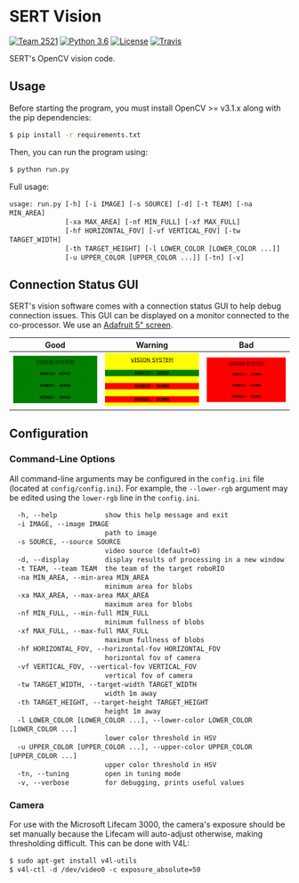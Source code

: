 # SERT Vision

[![Team 2521][team-img]][team-url]
[![Python 3.6][python-img]][python-url]
[![License][license-img]][license-url]
[![Travis][travis-img]][travis-url]

SERT's OpenCV vision code.

## Usage

Before starting the program, you must install OpenCV >= v3.1.x along with
the pip dependencies:

```bash
$ pip install -r requirements.txt
```

Then, you can run the program using:

```bash
$ python run.py
```

Full usage:

```text
usage: run.py [-h] [-i IMAGE] [-s SOURCE] [-d] [-t TEAM] [-na MIN_AREA]
              [-xa MAX_AREA] [-nf MIN_FULL] [-xf MAX_FULL]
              [-hf HORIZONTAL_FOV] [-vf VERTICAL_FOV] [-tw TARGET_WIDTH]
              [-th TARGET_HEIGHT] [-l LOWER_COLOR [LOWER_COLOR ...]]
              [-u UPPER_COLOR [UPPER_COLOR ...]] [-tn] [-v]
```

## Connection Status GUI

SERT's vision software comes with a connection status GUI to help debug
connection issues. This GUI can be displayed on a monitor connected to
the co-processor. We use an [Adafruit 5" screen](https://www.adafruit.com/product/2260).

| Good    | Warning | Bad     |
|---------|---------|---------|
|![good](./images/vision_good.png)|![good](./images/vision_warn.png)|![good](./images/vision_bad.png)|

## Configuration

### Command-Line Options

All command-line arguments may be configured in the `config.ini` file
(located at `config/config.ini`). For example, the `--lower-rgb`
argument may be edited using the `lower-rgb` line in the `config.ini`.

```text
  -h, --help            show this help message and exit
  -i IMAGE, --image IMAGE
                        path to image
  -s SOURCE, --source SOURCE
                        video source (default=0)
  -d, --display         display results of processing in a new window
  -t TEAM, --team TEAM  the team of the target roboRIO
  -na MIN_AREA, --min-area MIN_AREA
                        minimum area for blobs
  -xa MAX_AREA, --max-area MAX_AREA
                        maximum area for blobs
  -nf MIN_FULL, --min-full MIN_FULL
                        minimum fullness of blobs
  -xf MAX_FULL, --max-full MAX_FULL
                        maximum fullness of blobs
  -hf HORIZONTAL_FOV, --horizontal-fov HORIZONTAL_FOV
                        horizontal fov of camera
  -vf VERTICAL_FOV, --vertical-fov VERTICAL_FOV
                        vertical fov of camera
  -tw TARGET_WIDTH, --target-width TARGET_WIDTH
                        width 1m away
  -th TARGET_HEIGHT, --target-height TARGET_HEIGHT
                        height 1m away
  -l LOWER_COLOR [LOWER_COLOR ...], --lower-color LOWER_COLOR [LOWER_COLOR ...]
                        lower color threshold in HSV
  -u UPPER_COLOR [UPPER_COLOR ...], --upper-color UPPER_COLOR [UPPER_COLOR ...]
                        upper color threshold in HSV
  -tn, --tuning         open in tuning mode
  -v, --verbose         for debugging, prints useful values
```

### Camera

For use with the Microsoft Lifecam 3000, the camera's exposure should be
set manually because the Lifecam will auto-adjust otherwise, making
thresholding difficult. This can be done with V4L:

```
$ sudo apt-get install v4l-utils
$ v4l-ctl -d /dev/video0 -c exposure_absolute=50
```

<!-- Badge URLs -->

[team-img]:     https://img.shields.io/badge/team-2521-7d26cd.svg?style=flat-square
[team-url]:     https://sert2521.org
[python-img]:   https://img.shields.io/badge/python-3.6-blue.svg?style=flat-square
[python-url]:   https://www.python.org/downloads
[license-img]:  https://img.shields.io/github/license/SouthEugeneRoboticsTeam/vision.svg?style=flat-square
[license-url]:  https://github.com/SouthEugeneRoboticsTeam/vision/blob/master/LICENSE
[travis-img]:   https://img.shields.io/travis/SouthEugeneRoboticsTeam/vision/master.svg?style=flat-square
[travis-url]:   https://travis-ci.org/SouthEugeneRoboticsTeam/vision
